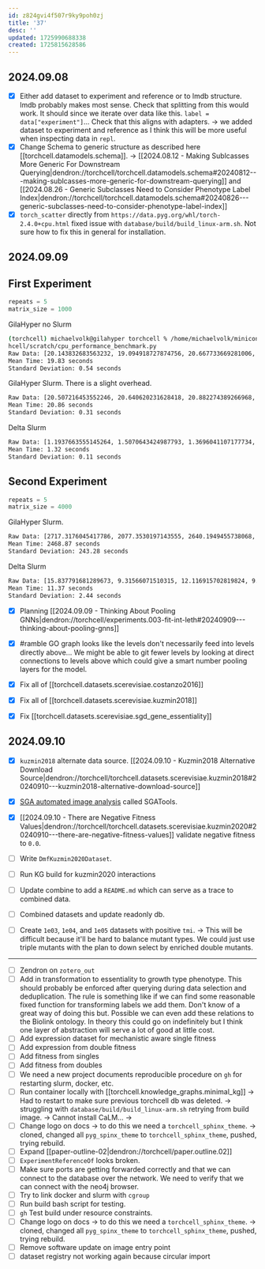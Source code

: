 ```yaml
---
id: z824gvi4f507r9ky9poh0zj
title: '37'
desc: ''
updated: 1725990688338
created: 1725815628586
---
```



## 2024.09.08

- [x] Either add dataset to experiment and reference or to lmdb structure. lmdb probably makes most sense. Check that splitting from this would work. It should since we iterate over data like this. `label = data["experiment"]`... Check that this aligns with adapters. → we added dataset to experiment and reference as I think this will be more useful when inspecting data in `repl`.
- [x] Change Schema to generic structure as described here [[torchcell.datamodels.schema]]. → [[2024.08.12 - Making Sublcasses More Generic For Downstream Querying|dendron://torchcell/torchcell.datamodels.schema#20240812---making-sublcasses-more-generic-for-downstream-querying]] and [[2024.08.26 - Generic Subclasses Need to Consider Phenotype Label Index|dendron://torchcell/torchcell.datamodels.schema#20240826---generic-subclasses-need-to-consider-phenotype-label-index]]
- [x] `torch_scatter` directly from `https://data.pyg.org/whl/torch-2.4.0+cpu.html` fixed issue with `database/build/build_linux-arm.sh`. Not sure how to fix this in general for installation.

## 2024.09.09

## First Experiment

```python
repeats = 5
matrix_size = 1000
```

GilaHyper no Slurm

```bash
(torchcell) michaelvolk@gilahyper torchcell % /home/michaelvolk/miniconda3/envs/torchcell/bin/python /home/michaelvolk/Documents/projects/torchcell/torc
hcell/scratch/cpu_performance_benchmark.py
Raw Data: [20.143832683563232, 19.094918727874756, 20.667733669281006, 19.605305671691895, 19.61408519744873]
Mean Time: 19.83 seconds
Standard Deviation: 0.54 seconds
```

GilaHyper Slurm. There is a slight overhead.

```bash
Raw Data: [20.507216453552246, 20.640620231628418, 20.882274389266968, 21.411606311798096, 20.875935316085815]
Mean Time: 20.86 seconds
Standard Deviation: 0.31 seconds
```

Delta Slurm

```bash
Raw Data: [1.1937663555145264, 1.5070643424987793, 1.3696041107177734, 1.2952206134796143, 1.2181971073150635]
Mean Time: 1.32 seconds
Standard Deviation: 0.11 seconds
```

## Second Experiment

```python
repeats = 5
matrix_size = 4000
```

GilaHyper Slurm.

```bash
Raw Data: [2717.3176045417786, 2077.3530197143555, 2640.1949455738068, 2294.7787528038025, 2614.683986902237]
Mean Time: 2468.87 seconds
Standard Deviation: 243.28 seconds
```

Delta Slurm

```bash
Raw Data: [15.837791681289673, 9.31566071510315, 12.116915702819824, 9.68659520149231, 9.873022317886353]
Mean Time: 11.37 seconds
Standard Deviation: 2.44 seconds
```

- [x] Planning [[2024.09.09 - Thinking About Pooling GNNs|dendron://torchcell/experiments.003-fit-int-leth#20240909---thinking-about-pooling-gnns]]
- [x] #ramble GO graph looks like the levels don't necessarily feed into levels directly above... We might be able to git fewer levels by looking at direct connections to levels above which could give a smart number pooling layers for the model.

- [x] Fix all of [[torchcell.datasets.scerevisiae.costanzo2016]]
- [x] Fix all of [[torchcell.datasets.scerevisiae.kuzmin2018]]
- [x] Fix [[torchcell.datasets.scerevisiae.sgd_gene_essentiality]]

## 2024.09.10

- [x] `kuzmin2018` alternate data source. [[2024.09.10 - Kuzmin2018 Alternative Download Source|dendron://torchcell/torchcell.datasets.scerevisiae.kuzmin2018#20240910---kuzmin2018-alternative-download-source]]
- [x] [SGA automated image analysis](http://sgatools.ccbr.utoronto.ca/) called SGATools.
- [x] [[2024.09.10 - There are Negative Fitness Values|dendron://torchcell/torchcell.datasets.scerevisiae.kuzmin2020#20240910---there-are-negative-fitness-values]] validate negative fitness to `0.0`.

- [ ] Write `DmfKuzmin2020Dataset`.
- [ ] Run KG build for kuzmin2020 interactions

- [ ] Update combine to add a `README.md` which can serve as a trace to combined data.
- [ ] Combined datasets and update readonly db.

- [ ] Create `1e03`, `1e04`, and `1e05` datasets with positive `tmi`. → This will be difficult because it'll be hard to balance mutant types. We could just use triple mutants with the plan to down select by enriched double mutants.

***

- [ ] Zendron on `zotero_out`
- [ ] Add in transformation to essentiality to growth type phenotype. This should probably be enforced after querying during data selection and deduplication. The rule is something like if we can find some reasonable fixed function for transforming labels we add them. Don't know of a great way of doing this but. Possible we can even add these relations to the Biolink ontology. In theory this could go on indefinitely but I think one layer of abstraction will serve a lot of good at little cost.
- [ ] Add expression dataset for mechanistic aware single fitness
- [ ] Add expression from double fitness
- [ ] Add fitness from singles
- [ ] Add fitness from doubles
- [ ] We need a new project documents reproducible procedure on `gh` for restarting slurm, docker, etc.
- [ ] Run container locally with [[torchcell.knowledge_graphs.minimal_kg]] → Had to restart to make sure previous torchcell db was deleted. → struggling with `database/build/build_linux-arm.sh` retrying from build image. → Cannot install CaLM... →
- [ ] Change logo on docs → to do this we need a `torchcell_sphinx_theme`. → cloned, changed all `pyg_spinx_theme` to `torchcell_sphinx_theme`, pushed, trying rebuild.
- [ ] Expand [[paper-outline-02|dendron://torchcell/paper.outline.02]]
- [ ] `ExperimentReferenceOf` looks broken.
- [ ] Make sure ports are getting forwarded correctly and that we can connect to the database over the network. We need to verify that we can connect with the neo4j browser.
- [ ] Try to link docker and slurm with `cgroup`
- [ ] Run build bash script for testing.
- [ ] `gh` Test build under resource constraints.
- [ ] Change logo on docs → to do this we need a `torchcell_sphinx_theme`. → cloned, changed all `pyg_spinx_theme` to `torchcell_sphinx_theme`, pushed, trying rebuild.
- [ ] Remove software update on image entry point
- [ ] dataset registry not working again because circular import
